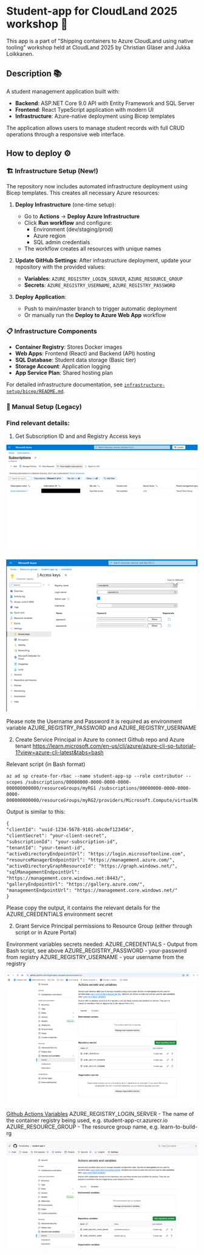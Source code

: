 # Student-app for CloudLand 2025 workshop 🚀

This app is a part of "Shipping containers to Azure CloudLand using native tooling" workshop held at CloudLand 2025 by Christian Gläser and Jukka Loikkanen.

## Description 📚

A student management application built with:
- **Backend**: ASP.NET Core 9.0 API with Entity Framework and SQL Server
- **Frontend**: React TypeScript application with modern UI
- **Infrastructure**: Azure-native deployment using Bicep templates

The application allows users to manage student records with full CRUD operations through a responsive web interface.

## How to deploy ⚙️

### 🏗️ Infrastructure Setup (New!)

The repository now includes automated infrastructure deployment using Bicep templates. This creates all necessary Azure resources:

1. **Deploy Infrastructure** (one-time setup):
   - Go to **Actions** → **Deploy Azure Infrastructure**
   - Click **Run workflow** and configure:
     - Environment (dev/staging/prod)
     - Azure region
     - SQL admin credentials
   - The workflow creates all resources with unique names

2. **Update GitHub Settings**:
   After infrastructure deployment, update your repository with the provided values:
   - **Variables**: `AZURE_REGISTRY_LOGIN_SERVER`, `AZURE_RESOURCE_GROUP`
   - **Secrets**: `AZURE_REGISTRY_USERNAME`, `AZURE_REGISTRY_PASSWORD`

3. **Deploy Application**:
   - Push to main/master branch to trigger automatic deployment
   - Or manually run the **Deploy to Azure Web App** workflow

### 📋 Infrastructure Components

- **Container Registry**: Stores Docker images
- **Web Apps**: Frontend (React) and Backend (API) hosting
- **SQL Database**: Student data storage (Basic tier)
- **Storage Account**: Application logging
- **App Service Plan**: Shared hosting plan

For detailed infrastructure documentation, see [`infrastructure-setup/bicep/README.md`](infrastructure-setup/bicep/README.md).

### 🔧 Manual Setup (Legacy)

### Find relevant details:

1. Get Subscription ID and and Registry Access keys

![alt text](infrastructure-setup/Subscription.png)

![alt text](infrastructure-setup/container-registry-access-keys.png)

Please note the Username and Password it is required as environment variable AZURE_REGISTRY_PASSWORD and AZURE_REGISTRY_USERNAME

2. Create Service Principal in Azure to connect Github repo and Azure tenant
   https://learn.microsoft.com/en-us/cli/azure/azure-cli-sp-tutorial-1?view=azure-cli-latest&tabs=bash

Relevant script (in Bash format)

```
az ad sp create-for-rbac --name student-app-sp --role contributor --scopes /subscriptions/00000000-0000-0000-0000-000000000000/resourceGroups/myRG1 /subscriptions/00000000-0000-0000-0000-000000000000/resourceGroups/myRG2/providers/Microsoft.Compute/virtualMachines/myVM
```

Output is similar to this:

```
{
"clientId": "uuid-1234-5678-9101-abcdef123456",
"clientSecret": "your-client-secret",
"subscriptionId": "your-subscription-id",
"tenantId": "your-tenant-id",
"activeDirectoryEndpointUrl": "https://login.microsoftonline.com",
"resourceManagerEndpointUrl": "https://management.azure.com/",
"activeDirectoryGraphResourceId": "https://graph.windows.net/",
"sqlManagementEndpointUrl": "https://management.core.windows.net:8443/",
"galleryEndpointUrl": "https://gallery.azure.com/",
"managementEndpointUrl": "https://management.core.windows.net/"
}
```

Please copy the output, it contains the relevant details for the AZURE_CREDENTIALS environment secret

2. Grant Service Principal permissions to Resource Group (either through script or in Azure Portal)

Environment variables secrets needed:
AZURE_CREDENTIALS - Output from Bash script, see above
AZURE_REGISTRY_PASSWORD - your-password from registry
AZURE_REGISTRY_USERNAME - your username from the registry

![GH Actions Secrets](infrastructure-setup/Github-secrets.png)

[Github Actions Variables](/student-app/settings/variables/actions)
AZURE_REGISTRY_LOGIN_SERVER - The name of the container registry being used, e.g. student-app-cr.azurecr.io
AZURE_RESOURCE_GROUP - The resource group name, e.g. learn-to-build-rg

![GH Actions Variables](infrastructure-setup/Github-environment-variables.png)
